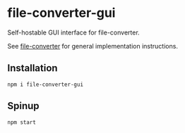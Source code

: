 # file-converter-gui

Self-hostable GUI interface for file-converter.

See [file-converter](https://github.com/NotTimTam/file-converter) for general implementation instructions.

## Installation

```terminal
npm i file-converter-gui
```

## Spinup

```terminal
npm start
```
